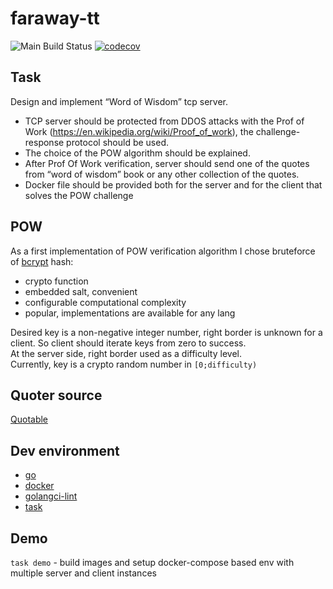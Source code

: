 # faraway-tt

![Main Build Status](https://github.com/e-zhydzetski/faraway-tt/actions/workflows/main.yml/badge.svg)
[![codecov](https://codecov.io/gh/e-zhydzetski/faraway-tt/branch/master/graph/badge.svg?token=Z7IWED0VRR)](https://codecov.io/gh/e-zhydzetski/faraway-tt)

## Task

Design and implement “Word of Wisdom” tcp server.
* TCP server should be protected from DDOS attacks with the Prof of Work (https://en.wikipedia.org/wiki/Proof_of_work), the challenge-response protocol should be used.
* The choice of the POW algorithm should be explained.
* After Prof Of Work verification, server should send one of the quotes from “word of wisdom” book or any other collection of the quotes.
* Docker file should be provided both for the server and for the client that solves the POW challenge

## POW

As a first implementation of POW verification algorithm I chose bruteforce of [bcrypt](https://en.wikipedia.org/wiki/Bcrypt) hash:
* crypto function
* embedded salt, convenient
* configurable computational complexity
* popular, implementations are available for any lang

Desired key is a non-negative integer number, right border is unknown for a client. So client should iterate keys from zero to success.  
At the server side, right border used as a difficulty level.  
Currently, key is a crypto random number in `[0;difficulty)`

## Quoter source

[Quotable](https://github.com/lukePeavey/quotable)

## Dev environment

* [go](https://go.dev/)
* [docker](https://www.docker.com/)
* [golangci-lint](https://golangci-lint.run/)
* [task](https://taskfile.dev/)

## Demo

`task demo` - build images and setup docker-compose based env with multiple server and client instances